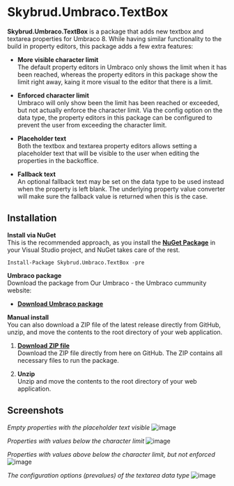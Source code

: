 # Skybrud.Umbraco.TextBox

**Skybrud.Umbraco.TextBox** is a package that adds new textbox and textarea properties for Umbraco 8. While having similar functionality to the build in property editors, this package adds a few extra features:

- **More visible character limit**  
  The default property editors in Umbraco only shows the limit when it has been reached, whereas the property editors in this package show the limit right away, kaing it more visual to the editor that there is a limit.
  
- **Enforced character limit**  
  Umbraco will only show been the limit has been reached or exceeded, but not actually enforce the character limit. Via the config option on the data type, the property editors in this package can be configured to prevent the user from exceeding the character limit.
  
- **Placeholder text**  
  Both the textbox and textarea property editors allows setting a placeholder text that will be visible to the user when editing the properties in the backoffice.

- **Fallback text**  
  An optional fallback text may be set on the data type to be used instead when the property is left blank. The underlying property value converter will make sure the fallback value is returned when this is the case.

## Installation

**Install via NuGet**  
This is the recommended approach, as you install the [**NuGet Package**][NuGetPackage] in your Visual Studio project, and NuGet takes care of the rest.

```
Install-Package Skybrud.Umbraco.TextBox -pre
```
**Umbraco package**  
Download the package from Our Umbraco - the Umbraco cummunity website:

- <a href="https://our.umbraco.com/packages/backoffice-extensions/skybrud-textbox/" target="_blank"><strong>Download Umbraco package</strong></a>

**Manual install**  
You can also download a ZIP file of the latest release directly from GitHub, unzip, and move the contents to the root directory of your web application.

1. [**Download ZIP file**][GitHubRelease]  
  Download the ZIP file directly from here on GitHub. The ZIP contains all necessary files to run the package.

2. **Unzip**  
  Unzip and move the contents to the root directory of your web application.
  

[NuGetPackage]: https://www.nuget.org/packages/Skybrud.Umbraco.TextBox
[GitHubRelease]: https://github.com/abjerner/Skybrud.Umbraco.TextBox/releases

## Screenshots

*Empty properties with the placeholder text visible*
![image](https://user-images.githubusercontent.com/3634580/88987152-5db17780-d2d5-11ea-889b-ebcad9ca80ba.png)

*Properties with values below the character limit*
![image](https://user-images.githubusercontent.com/3634580/88987187-73bf3800-d2d5-11ea-8962-b6395da8dd87.png)

*Properties with values above below the character limit, but not enforced*
![image](https://user-images.githubusercontent.com/3634580/88987192-7883ec00-d2d5-11ea-9634-a3abd3fa631f.png)

*The configuration options (prevalues) of the textarea data type*
![image](https://user-images.githubusercontent.com/3634580/88987630-db29b780-d2d6-11ea-86ea-77885086f3b7.png)
